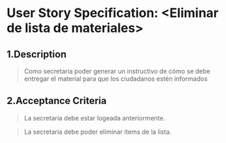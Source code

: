 # User Story Specification: <Eliminar de lista de materiales\>

## 1.Description

>Como secretaria poder generar un instructivo de cómo se debe entregar el material para que los ciudadanos estén informados

## 2.Acceptance Criteria

>La secretaria debe estar logeada anteriormente.

>La secretaria debe poder eliminar items de la lista. 